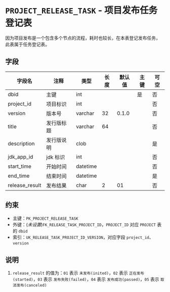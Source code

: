 # `PROJECT_RELEASE_TASK` - 项目发布任务登记表

因为项目发布是一个包含多个节点的流程，耗时也较长，在本表登记发布任务，
此表属于任务登记表。

## 字段

| 字段名         | 注释       | 类型     | 长度 | 默认值 | 主键 | 可空 |
| -------------- | ---------- | -------- | ---- | ------ | ---- | ---- |
| dbid           | 主键       | int      |      |        | 是   | 否   |
| project_id     | 项目标识   | int      |      |        |      | 否   |
| version        | 版本号     | varchar  | 32   | 0.1.0  |      | 否   |
| title          | 发行版标题 | varchar  | 64   |        |      | 否   |
| description    | 发行版说明 | clob     |      |        |      | 是   |
| jdk_app_id     | jdk 标识   | int      |      |        |      | 否   |
| start_time     | 开始时间   | datetime |      |        |      | 否   |
| end_time       | 结束时间   | datetime |      |        |      | 是   |
| release_result | 发布结果   | char     | 2    | 01     |      | 否   |

## 约束

* 主键：`PK_PROJECT_RELEASE_TASK`
* 外键：(*未设置*)`FK_RELEASE_TASK_PROJECT_ID`，`PROJECT_ID` 对应 `PROJECT` 表的 `dbid`
* 索引：`UK_RELEASE_TASK_PROJECT_ID_VERSION`，对应字段 `project_id`、`version`

## 说明

1. `release_result` 的值为：`01` 表示 `未发布(inited)`，`02` 表示 `正在发布(started)`，`03` 表示 `发布失败(failed)`，`04` 表示 `发布成功(passed)`，`05` 表示 `取消发布(canceled)`